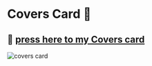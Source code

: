 # Covers Card 🔨

## 🔨 [press here to my Covers card](https://github.com/jrspowers/Homeassistant-config/blob/master/dashboards/dashboard1/covers_card/covers_card.yaml)

![covers card](https://user-images.githubusercontent.com/60328474/118363329-2118e900-b594-11eb-86ad-750a181ee405.png)
